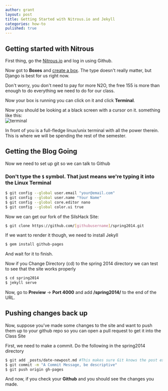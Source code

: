 ```yaml
---
author: grant
layout: post
title: Getting Started with Nitrous.io and Jekyll
categories: how-to
pulished: true
---
```




## Getting started with Nitrous 

First thing, go the [Nitrous.io](https://www.nitrous.io/join/R2AIjhSAO64) and log in using Github. 

Now got to **Boxes** and [create a box](https://www.nitrous.io/app#/intro/create). The type doesn't really matter, but Django is  best for us right now.

Don't worry, you don't need to pay for more N2O, the free 155 is more than enough to do everything we need to do for our class. 

Now your box is running you can click on it and click **Terminal**.  

Now you should be looking at a black screen with a cursor on it. something like this:  
![terminal](http://i.imgur.com/nKH2jtN.png)  

In front of you is a full-fledge linux/unix terminal with all the power therein. This is where we will be spending the rest of the semester.

## Getting the Blog Going

Now we need to set up git so we can talk to Github

### Don't type the `$` symbol. That just means we're typing it into the Linux Terminal

```bash  
$ git config --global user.email "your@email.com"
$ git config --global user.name "Your Name"
$ git config --global core.editor nano
$ git config --global color.ui true
```

Now we can get our fork of the SilsHack Site:

```bash  
$ git clone https://github.com/[githubusername]/spring2014.git 
```  

If we want to render it though, we need to install Jekyll

```bash  
$ gem install github-pages
```

And wait for it to finish.

Now if you Change Directory (cd) to the spring 2014 directory we can test to see that the site works properly

```bash
$ cd spring2014
$ jekyll serve
```

Now, go to **Preview** -> **Port 4000** and add **/spring2014/** to the end of the URL.

## Pushing changes back up

Now, suppose you've made some changes to the site and want to push them up to your github repo so you can open a pull request to get it into the Class Site

First, we need to make a commit. Do the following in the spring2014 directory

```bash
$ git add _posts/date-newpost.md #This makes sure Git knows the post exists
$ git commit -m "A Commit Message, be descriptive"
$ git push origin gh-pages
```

And now, if you check your **Github** and you should see the changes you made.
